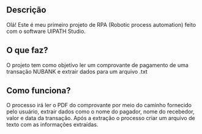 ## Descrição
Olá! Este é meu primeiro projeto de RPA (Robotic process automation) feito com o software UIPATH Studio.

## O que faz?
O projeto tem como objetivo ler um comprovante de pagamento de uma transação NUBANK e extrair dados para um arquivo .txt

## Como funciona?
O processo irá ler o PDF do comprovante por meio do caminho fornecido pelo usuário, extrair dados como o nome do pagador,
nome do recebedor, valor e data da transação. Após a extração o processo criar um arquivo de texto com as informações extraídas.
